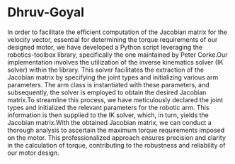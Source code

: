 # Dhruv-Goyal
In order to facilitate the efficient computation of the Jacobian matrix for the velocity vector, essential for determining the torque requirements of our designed motor, we have developed a Python script leveraging the robotics-toolbox library, specifically the one maintained by Peter Corke.Our implementation involves the utilization of the inverse kinematics solver (IK solver) within the library. This solver facilitates the extraction of the Jacobian matrix by specifying the joint types and initializing various arm parameters. The arm class is instantiated with these parameters, and subsequently, the solver is employed to obtain the desired Jacobian matrix.To streamline this process, we have meticulously declared the joint types and initialized the relevant parameters for the robotic arm. This information is then supplied to the IK solver, which, in turn, yields the Jacobian matrix.With the obtained Jacobian matrix, we can conduct a thorough analysis to ascertain the maximum torque requirements imposed on the motor. This professionalized approach ensures precision and clarity in the calculation of torque, contributing to the robustness and reliability of our motor design.
